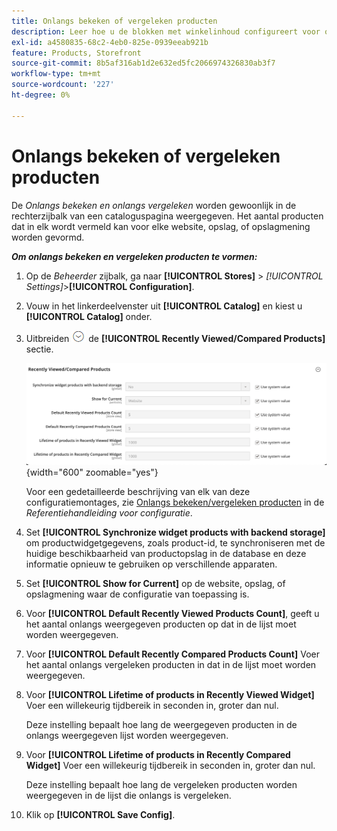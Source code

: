 ```yaml
---
title: Onlangs bekeken of vergeleken producten
description: Leer hoe u de blokken met winkelinhoud configureert voor onlangs bekeken en vergeleken producten.
exl-id: a4580835-68c2-4eb0-825e-0939eeab921b
feature: Products, Storefront
source-git-commit: 8b5af316ab1d2e632ed5fc2066974326830ab3f7
workflow-type: tm+mt
source-wordcount: '227'
ht-degree: 0%

---
```


# Onlangs bekeken of vergeleken producten

De _Onlangs bekeken en onlangs vergeleken_ worden gewoonlijk in de rechterzijbalk van een cataloguspagina weergegeven. Het aantal producten dat in elk wordt vermeld kan voor elke website, opslag, of opslagmening worden gevormd.

**_Om onlangs bekeken en vergeleken producten te vormen:_**

1. Op de _Beheerder_ zijbalk, ga naar **[!UICONTROL Stores]** > _[!UICONTROL Settings]_>**[!UICONTROL Configuration]**.

1. Vouw in het linkerdeelvenster uit **[!UICONTROL Catalog]** en kiest u **[!UICONTROL Catalog]** onder.

1. Uitbreiden ![Expansiekiezer](../assets/icon-display-expand.png) de **[!UICONTROL Recently Viewed/Compared Products]** sectie.

   ![Catalogusconfiguratie - onlangs bekeken/vergeleken producten](../configuration-reference/catalog/assets/catalog-recently-viewed-and-compared-products.png){width="600" zoomable="yes"}

   Voor een gedetailleerde beschrijving van elk van deze configuratiemontages, zie [Onlangs bekeken/vergeleken producten](../configuration-reference/catalog/catalog.md#recently-viewedcompared-products) in de _Referentiehandleiding voor configuratie_.

1. Set **[!UICONTROL Synchronize widget products with backend storage]** om productwidgetgegevens, zoals product-id, te synchroniseren met de huidige beschikbaarheid van productopslag in de database en deze informatie opnieuw te gebruiken op verschillende apparaten.

1. Set **[!UICONTROL Show for Current]** op de website, opslag, of opslagmening waar de configuratie van toepassing is.

1. Voor **[!UICONTROL Default Recently Viewed Products Count]**, geeft u het aantal onlangs weergegeven producten op dat in de lijst moet worden weergegeven.

1. Voor **[!UICONTROL Default Recently Compared Products Count]** Voer het aantal onlangs vergeleken producten in dat in de lijst moet worden weergegeven.

1. Voor **[!UICONTROL Lifetime of products in Recently Viewed Widget]** Voer een willekeurig tijdbereik in seconden in, groter dan nul.

   Deze instelling bepaalt hoe lang de weergegeven producten in de onlangs weergegeven lijst worden weergegeven.

1. Voor **[!UICONTROL Lifetime of products in Recently Compared Widget]** Voer een willekeurig tijdbereik in seconden in, groter dan nul.

   Deze instelling bepaalt hoe lang de vergeleken producten worden weergegeven in de lijst die onlangs is vergeleken.

1. Klik op **[!UICONTROL Save Config]**.
